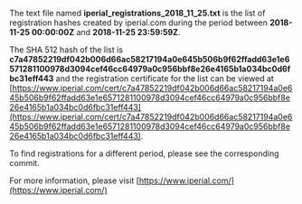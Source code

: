 The text file named **iperial_registrations_2018_11_25.txt** is the list of registration hashes created by iperial.com during the period between **2018-11-25 00:00:00Z** and **2018-11-25 23:59:59Z**.

The SHA 512 hash of the list is **c7a47852219df042b006d66ac58217194a0e645b506b9f62ffadd63e1e6571281100978d3094cef46cc64979a0c956bbf8e26e4165b1a034bc0d6fbc31eff443** and the registration certificate for the list can be viewed at [https://www.iperial.com/cert/c7a47852219df042b006d66ac58217194a0e645b506b9f62ffadd63e1e6571281100978d3094cef46cc64979a0c956bbf8e26e4165b1a034bc0d6fbc31eff443](https://www.iperial.com/cert/c7a47852219df042b006d66ac58217194a0e645b506b9f62ffadd63e1e6571281100978d3094cef46cc64979a0c956bbf8e26e4165b1a034bc0d6fbc31eff443).

To find registrations for a different period, please see the corresponding commit.

For more information, please visit [https://www.iperial.com/](https://www.iperial.com/)
